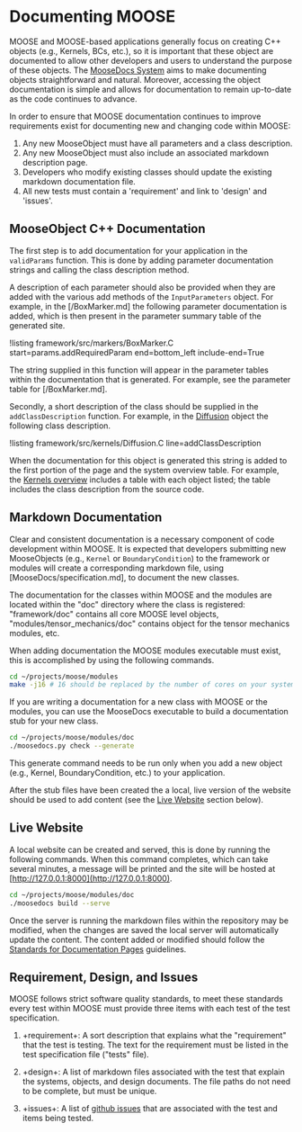 # Documenting MOOSE

MOOSE and MOOSE-based applications generally focus on creating C++ objects (e.g., Kernels, BCs,
etc.), so it is important that these object are documented to allow other developers and users to
understand the purpose of these objects. The [MooseDocs System](MooseDocs/index.md) aims to make
documenting objects straightforward and natural. Moreover, accessing the object documentation is
simple and allows for documentation to remain up-to-date as the code continues to advance.

In order to ensure that MOOSE documentation continues to improve requirements exist for
documenting new and changing code within MOOSE:

1. Any new MooseObject must have all parameters and a class description.
1. Any new MooseObject must also include an associated markdown description page.
1. Developers who modify existing classes should update the existing markdown documentation file.
1. All new tests must contain a 'requirement' and link to 'design' and 'issues'.

## MooseObject C++ Documentation

The first step is to add documentation for your application in the `validParams` function. This is
done by adding parameter documentation strings and calling the class description method.

A description of each parameter should also be provided when they are added with the various add
methods of the `InputParameters` object. For example, in the
[/BoxMarker.md] the following parameter documentation is
added, which is then present in the parameter summary table of the generated site.

!listing framework/src/markers/BoxMarker.C
         start=params.addRequiredParam
         end=bottom_left
         include-end=True

The string supplied in this function will appear in the parameter tables within the documentation
that is generated.  For example, see the parameter table for [/BoxMarker.md].

Secondly, a short description of the class should be supplied in the `addClassDescription`
function. For example, in the [Diffusion](/Diffusion.md) object the following class description.

!listing framework/src/kernels/Diffusion.C line=addClassDescription

When the documentation for this object is generated this string is added to the first portion of the
page and the system overview table. For example, the [Kernels overview](systems/Kernels/index.md)
includes a table with each object listed; the table includes the class description from the source
code.

## Markdown Documentation

Clear and consistent documentation is a necessary component of code development within MOOSE.  It is
expected that developers submitting new MooseObjects (e.g., `Kernel` or `BoundaryCondition`) to the
framework or modules will create a corresponding markdown file, using
[MooseDocs/specification.md], to document the new classes.

The documentation for the classes within MOOSE and the modules are located within the "doc"
directory where the class is registered: "framework/doc" contains all core MOOSE level objects,
"modules/tensor_mechanics/doc" contains object for the tensor mechanics modules, etc.

When adding documentation the MOOSE modules executable must exist, this is accomplished by using the
following commands.

```bash
cd ~/projects/moose/modules
make -j16 # 16 should be replaced by the number of cores on your system
```

If you are writing a documentation for a new class with MOOSE or the modules, you can use the
MooseDocs executable to build a documentation stub for your new class.

```bash
cd ~/projects/moose/modules/doc
./moosedocs.py check --generate
```

This generate command needs to be run only when you add a new object (e.g., Kernel,
BoundaryCondition, etc.) to your application.

After the stub files have been created the a local, live version of the website should
be used to add content (see the [Live Website](#live-website) section below).

## Live Website

A local website can be created and served, this is done by running the following commands.  When
this command completes, which can take several minutes, a message will be printed and the site will
be hosted at [http://127.0.0.1:8000](http://127.0.0.1:8000).

```bash
cd ~/projects/moose/modules/doc
./moosedocs build --serve
```

Once the server is running the markdown files within the repository may be modified, when the
changes are saved the local server will automatically update the content.
The content added or modified should follow the
[Standards for Documentation Pages](MooseDocs/standards.md) guidelines.

## Requirement, Design, and Issues

MOOSE follows strict software quality standards, to meet these standards every test within MOOSE
must provide three items with each test of the test specification.

1. +requirement+: A sort description that explains what the "requirement" that the test is
   testing. The text for the requirement must be listed in the test specification file ("tests" file).

1. +design+: A list of markdown files associated with the test that explain the systems, objects,
   and design documents. The file paths do not need to be complete, but must be unique.

1. +issues+: A list of [github issues](https://github.com/idaholab/moose/issues/) that are
   associated with the test and items being tested.
